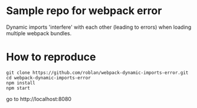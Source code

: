 # Sample repo for webpack error
Dynamic imports 'interfere' with each other (leading to errors) when loading multiple webpack bundles.


# How to reproduce
```
git clone https://github.com/roblan/webpack-dynamic-imports-error.git
cd webpack-dynamic-imports-error
npm install
npm start
```
go to http://localhost:8080
